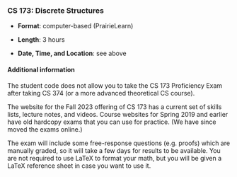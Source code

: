 <!---
Feel free to change this link if there is something more appropriate.
Do not change the anchor name.
-->

### CS 173: Discrete Structures

* **Format**: computer-based (PrairieLearn)
<!--- -->
* **Length**: 3 hours
<!--- -->
* **Date, Time, and Location**:  see above

<!--- -->

#### Additional information

The student code does not allow you to take the CS 173 Proficiency Exam after taking CS 374 (or a more advanced theoretical CS course).

The website for the Fall 2023 offering of CS 173 has a current set of skills lists, lecture notes, and videos. Course websites for Spring 2019 and earlier have old hardcopy exams that you can use for practice. (We have since moved the exams online.)

The exam will include some free-response questions (e.g. proofs) which are manually graded, so it will take a few days for results to be available. You are not required to use LaTeX to format your math, but you will be given a LaTeX reference sheet in case you want to use it.
